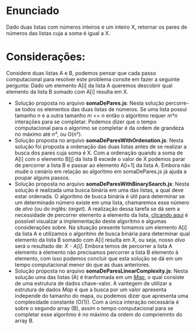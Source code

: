 # Enunciado
Dado duas listas com números inteiros e um inteiro X, retornar os pares de números das listas cuja a soma é igual a X.

# Considerações:
Considere duas listas A e B, podemos pensar que cada passo computacional para resolver este problema consite em fazer a seguinte pergunta: Dado um elemento A[i] da lista A queremos descobrir qual elemento da lista B somado com A[i] resulta em X.
 - Solução proposta no arquivo **somaDePares.js**:
    Nesta solução percorre-se todos os elementos das duas listas de números. Se uma lista possui tamanho _n_
    e a outra tamanho _m <= n_ então o algoritmo requer _m*n_ interações para se completar. Podemos dizer que o tempo computacional para o algorimo se completar é da ordem de grandeza no máximo até _n²_, ou
    O(n²).
 - Solução proposta no arquivo **somaDeParesWithOrdenation.js**:
    Nesta solução foi proposta a ordenação das duas listas antes de se realizar a busca dos pares cuja soma é X. Com a ordenação quando a soma de A[i] com o elemento B[j] da lista B excede o valor de X podemos parar de percorrer a lista B e passar ao elemento A[i+1] da lista A. Embora não mude o cenário em relação ao algoritmo em somaDePares.js já ajuda a poupar alguns passos.
 - Solução proposta no arquivo **somaDeParesWithBinarySearch.js**:
   Nesta solução é realizada uma busca binária em uma das listas, a qual deve estar ordenada.
   O algoritmo de busca binária é útil para determinar se um determinado número existe em uma lista, chamaremos esse número de _alvo_ (ou do inglês: _target_). A realização dessa tarefa se dá sem a necessidade de percorrer elemento a elemento da lista, [clicando aqui](https://github.com/borgesgfj/exercises/tree/main/binary-search) é possível visualzar a implementação deste algoritmo e algumas considerações sobre. Na situação presente tomamos um elemento A[i] da lista A e utilizamos o algoritmo de busca binária para determinar qual elemento da lista B somado com A[i] resulta em X, ou seja, nosso _alvo_ será o resultado de: _X - A[i]_.
   Embora temos de percorrer a lista A elemento à elemento não precisamos percorrer a lista B elemento à elemento, com isso podemos concluir que esta solução se dá em um tempo computacional menor do que as duas anteriores.
  - Solução proposta no arquivo **somaDeParesLinearComplexity.js**:
    Nesta solução uma das listas (A) é tranformada em um [_Map_](https://www.w3schools.com/js/js_object_maps.asp), o qual consiste de uma estrutura de dados chave-valor. A vantegem de utilizar a estrutura de dados _Map_ é que a busca por um valor apresenta independe do tamanho do mapa, ou podemos dizer que apresenta uma complexidade constante (O(1)). Com a única interação necessária é sobre o segundo array (B), assim o tempo computacional para se completar esse algoritmo é no máximo da ordem do compriemnto do array B.